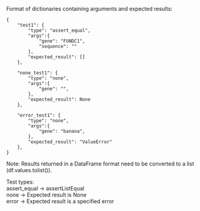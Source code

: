 Format of dictionaries containing arguments and expected results:  
```
{
    "test1": {
        "type": "assert_equal",
        "args":{
            "gene": "FUNDC1",
            "sequence": ""
        },
        "expected_result": []
    },
    
    "none_test1": {
        "type": "none",
        "args":{
            "gene": "",
        },
        "expected_result": None
    },
    
    "error_test1": {
        "type": "none",
        "args":{
            "gene": "banana",
        },
        "expected_result": "ValueError"
    },
}
```

Note: Results returned in a DataFrame format need to be converted to a list (df.values.tolist()).  

Test types:  
assert_equal -> assertListEqual  
none -> Expected result is None  
error -> Expected result is a specified error  
